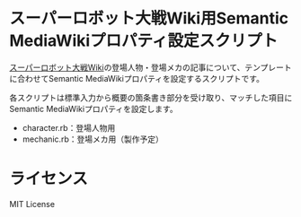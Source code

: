 # スーパーロボット大戦Wiki用Semantic MediaWikiプロパティ設定スクリプト

[スーパーロボット大戦Wiki](https://srw.wiki.cre.jp/wiki/)の登場人物・登場メカの記事について、テンプレートに合わせてSemantic MediaWikiプロパティを設定するスクリプトです。

各スクリプトは標準入力から概要の箇条書き部分を受け取り、マッチした項目にSemantic MediaWikiプロパティを設定します。

* character.rb：登場人物用
* mechanic.rb：登場メカ用（製作予定）

# ライセンス
MIT License
